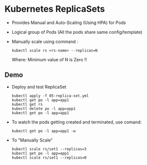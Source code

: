 # Kubernetes ReplicaSets

- Provides Manual and Auto-Scaling (Using HPA) for Pods
- Logical group of Pods (All the pods share same config/template)
- Manually scale using command :

	`kubectl scale rs <rs-name> --replicas=N`

	Where:
		Minimum value of N is Zero !!

## Demo

- Deploy and test ReplicaSet

	```
	kubectl apply -f 05-replica-set.yml
	kubectl get po -l app=app1
	kubectl get rs
	kubectl delete po -l app=app1
	kubectl get po -l app=app1
	```

- To watch the pods getting created and terminated, use comand:

	```
	kubectl get po -l app=app1 -w
	```

- To "Manually Scale"

   ```
   kubectl scale rs/set1 --replicas=3
   kubectl get po -l app=app1
   kubectl scale rs/set1 --replicas=0
   ```